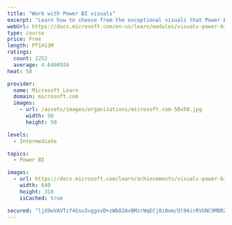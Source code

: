 ```yaml
---
title: "Work with Power BI visuals"
excerpt: "Learn how to choose from the exceptional visuals that Power BI makes available to you. Formatting visuals will direct the user’s attention to exactly where you want it, while helping to make the visual easier to read and interpret. You will also learn about how to use key performance indicators (KPIs)."
webUrl: https://docs.microsoft.com/en-us/learn/modules/visuals-power-bi/
type: course
price: Free
length: PT1H13M
ratings:
  count: 2252
  average: 4.6460924
heat: 58

provider:
  name: Microsoft Learn
  domain: microsoft.com
  images:
    - url: /assets/images/organizations/microsoft.com-50x50.jpg
      width: 50
      height: 50

levels:
  - Intermediate

topics:
  - Power BI

images:
  - url: https://docs.microsoft.com/learn/achievements/visuals-power-bi-social.png
    width: 640
    height: 318
    isCached: true

secured: "ljX9wVAVTzf4Gsu3vggxvD+zWb82AvBMzrWqECj8i0om/Ol94irRVUNC9MBR2kcertaZo09cR6rlCxd9WoxQcgAltiN1IGWKlUES/bGnh8p6G8pd3avLiSPOwdVW2d86YIpcxuxst22gi5SyWRAyh4PaP7h6Ps9OB6KiL2cU9DGTbDlDkuHLUr4UrTpPmQTWf/aaqZBlj5i4FtSRcuSNfJ/OcCRksHlaDPxnmfRyRSsn+jCQ6ZtKHL8fPmBDj2to9748A4mICl4GW0xlylpxa3OLzaDpsVY9ZqODxY7BUFrD9F2uT6ARNNR5+uH9rgP256sn+rJFnkuhMqHrsghegNyUG1gETNg/7jlwUvgnq3SLOmK546mxYUKU8hebwWI2Px2mS3xo2PyEkFmudMV2dIQ6ECyGCJWvUlWdA09HF7E=;yaBo6t9LrsMjYEv5Q78enA=="
---
```


